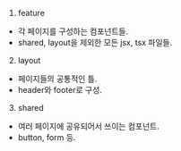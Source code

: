 1. feature

- 각 페이지를 구성하는 컴포넌트들.
- shared, layout을 제외한 모든 jsx, tsx 파일들.

2. layout

- 페이지들의 공통적인 틀.
- header와 footer로 구성.

3. shared

- 여러 페이지에 공유되어서 쓰이는 컴포넌트.
- button, form 등.

